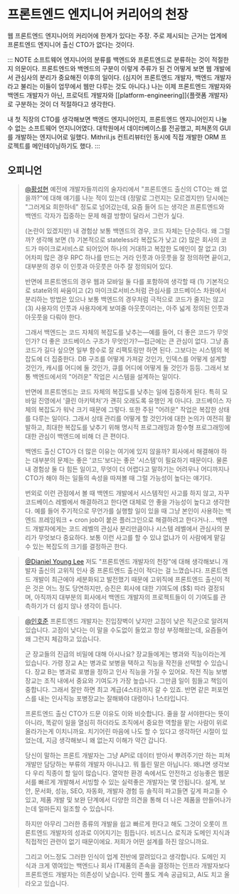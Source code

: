 # 프론트엔드 엔지니어 커리어의 천장

웹 프론트엔드 엔지니어의 커리어에 한계가 있다는 주장. 주로 제시되는 근거는 업계에 프론트엔드 엔지니어 출신 CTO가 없다는 것이다.

::: NOTE
소프트웨어 엔지니어의 분류를 백엔드와 프론트엔드로 분류하는 것이 적절한지 의문이다. 프론트엔드와 백엔드의 구분이 이렇게 주류가 된 건 어떻게 보면 웹 개발에서 관심사의 분리가 중요해진 이후의 일이다. (심지어 프론트엔드 개발자, 백엔드 개발자라고 불리는 이들이 업무에서 웹만 다루는 것도 아니다.) 나는 이제 프론트엔드 개발자와 백엔드 개발자가 아닌, 프로덕트 개발자와 [[platform-engineering]]{플랫폼 개발자}로 구분하는 것이 더 적절하다고 생각한다.

내 첫 직장의 CTO를 생각해보면 백엔드 엔지니어인지, 프론트엔드 엔지니어인지 나눌 수 없는 소프트웨어 언지니어였다. 대학원에서 데이터베이스를 전공했고, 피쳐폰의 GUI를 개발하는 엔지니어로 일했다. Mithril.js 컨트리뷰터인 동시에 직접 개발한 ORM 프로젝트를 메인테이닝하기도 했다.
:::

## 오피니언

> [@황성현](https://x.com/0xd669) 예전에 개발자들끼리의 술자리에서 "프론트엔드 출신의 CTO는 왜 없을까?"에 대해 얘기를 나눈 적이 있는데 (정말로 그런지는 모르겠지만) 당시에는 "그러게요 희한하네" 정도로 넘어갔는데, 요즘 들어 드는 생각은 프론트엔드와 백엔드 각자가 집중하는 문제 해결 방향이 달라서 그런가 싶다.
>
> (논란이 있겠지만) 내 경험상 보통 백엔드의 경우, 코드 자체는 단순하다. 왜 그럴까? 생각해 보면 (1) 기본적으로 stateless라 복잡도가 낮고 (2) 많은 회사의 코드가 마이크로서비스로 되어있어 하나의 거대하고 복잡한 도메인이 잘 없고 (3) 어차피 많은 경우 RPC 하나를 만드는 거라 인풋과 아웃풋을 잘 정의하면 끝이고, 대부분의 경우 이 인풋과 아웃풋은 아주 잘 정의되어 있다.
>
> 반면에 프론트엔드의 경우 웹과 모바일 둘 다를 포함하여 생각할 때 (1) 기본적으로 state와의 싸움이고 (2) 마이크로서비스처럼 관심사를 코드베이스 차원에서 분리하는 방법은 있으나 보통 백엔드의 경우처럼 극적으로 코드가 줄지는 않고 (3) 사용자의 인풋과 사용자에게 보여줄 아웃풋이라는, 아주 넓게 정의된 인풋과 아웃풋을 다뤄야 한다.
>
> 그래서 백엔드는 코드 자체의 복잡도를 낮추는—예를 들어, 더 좋은 코드가 무엇인가? 더 좋은 코드베이스 구조가 무엇인가?—접근에는 큰 관심이 없다. 그냥 좀 코드가 길다 싶으면 일부 함수로 잘 리팩토링만 하면 된다. 그보다는 시스템의 복잡도에 더 집중한다. DB 구조를 어떻게 가져갈 것인가, 인덱스를 어떻게 설계할 것인가, 캐시를 어디에 둘 것인가, 큐를 어디에 어떻게 둘 것인가 등등. 그래서 보통 백엔드에서의 "어려운" 작업은 시스템을 설계하는 일이다.
>
> 반면에 프론트엔드는 코드 자체의 복잡도를 낮추는 일에 집중하게 된다. 특히 모바일 진영에서 '클린 아키텍처'가 괜히 오래도록 유행인 게 아니다. 코드베이스 자체의 복잡도가 워낙 크기 때문에 그렇다. 또한 주된 "어려운" 작업은 복잡한 상태를 다루는 일이다. 그래서 상태 관리를 어떻게 할 것인가에 대한 논의가 여전히 활발하고, 최대한 복잡도를 낮추기 위해 명시적 프로그래밍과 함수형 프로그래밍에 대한 관심이 백엔드에 비해 더 큰 편이다.
>
> 백엔드 출신 CTO가 더 많은 이유는 여기에 있지 않을까? 회사에서 해결해야 하는 대부분의 문제는 좋은 '코드'보다는 좋은 '시스템'이 필요하기 때문이다. 물론 내 경험상 둘 다 힘든 일이고, 무엇이 더 어렵다고 말하기는 어려우나 어디까지나 CTO가 해야 하는 일들의 속성을 따져볼 때 그럴 가능성이 높다는 얘기다.
>
> 번외로 이런 관점에서 볼 때 백엔드 개발에서 시스템적인 사고를 하지 않고, 자꾸 코드베이스 레벨에서 해결하려고 한다면 대체로 안 좋을 가능성이 높다고 생각한다. 예를 들어 주기적으로 무언가를 실행할 일이 있을 때 그냥 본인이 사용하는 백엔드 프레임워크 + cron job이 붙은 플러그인으로 해결하려고 한다거나... 백엔드 개발자에게는 코드 레벨의 관심사 분리만큼이나 시스템 레벨에서 관심사의 분리가 무엇보다 중요하다. 보통 이런 사고를 할 수 있냐 없냐가 이 사람에게 맡길 수 있는 복잡도의 크기를 결정하곤 한다.

> [@Dianiel Young Lee](https://www.linkedin.com/posts/danielylee_%EC%99%9C-%ED%94%84%EB%A1%A0%ED%8A%B8%EC%97%94%EB%93%9C-%EA%B0%9C%EB%B0%9C%EC%9E%90-%EC%B6%9C%EC%8B%A0%EC%9D%98-cto%EB%8A%94-%EC%9E%98-%EB%B3%B4%EC%9D%B4%EC%A7%80-%EC%95%88%EB%8A%94-%EA%B2%83-%EC%9D%BC%EA%B9%8C%EC%9A%94-xcom%EC%97%90-activity-7167717548929613824-COTm) 저도 "프론트엔드 개발자의 천장"에 대해 생각해보니 개발자 출신의 고위직 인사 중 프론트엔드 출신이 적다는 걸 느꼈습니다. 프론트엔드 개발이 최근에야 세분화되고 발전했기 때문에 고위직에 프론트엔드 출신이 적은 것은 어느 정도 당연하지만, 승진은 회사에 대한 기여도에 ($$) 따라 결정되며, 아직까지 대부분의 회사에서 백엔드 개발자의 프로젝트들이 이 기여도를 관측하기가 더 쉽지 않나 생각이 듭니다.

> [@인호준](https://www.linkedin.com/posts/inhojun_%EC%98%AC%ED%95%B4-%ED%9A%8C%EA%B3%A0%EB%A5%BC-%ED%95%98%EB%A9%B0-%EC%BB%A4%EB%A6%AC%EC%96%B4%EB%A5%BC-%EB%8F%8C%EC%95%84%EB%B3%B4%EB%8A%94%EB%8D%B0-%EC%A0%80%EB%A5%BC-%EB%92%A4%EB%A1%9C-%EB%81%8C%EC%96%B4%EB%82%B4%EB%A6%AC%EB%8A%94-%EB%A7%9D%EC%83%81%EC%9D%84-%EC%8A%A4%EC%8A%A4%EB%A1%9C-activity-7279418545959063552-Czas) 프론트엔드 개발자는 진입장벽이 낮지만 고점이 낮은 직군으로 알려져 있습니다. 고점이 낮다는 이 말을 수도없이 들었고 항상 부정해왔는데, 요즘들어 왜 그런지 체감하고 있습니다.
>
>  군 장교들의 진급의 비밀에 대해 아시나요? 장교들에게는 병과와 직능이라는게 있습니다. 가령 장교 A는 병과로 보병을 택하고 직능을 작전을 선택할 수 있습니다. 장교 B는 병과로 포병을 정하고 인사 직능을 가질 수 있어요. 작전 직능 보병 장교는 조직 내에서 중요와 기여도가 가장 높습니다. 그만큼 일이 힘들고 책임이 중합니다. 그래서 잘만 하면 최고 계급(4스타)까지 갈 수 있죠. 반면 같은 퍼포먼스를 내는 인사직능 포병장교는 잘해봐야 대령이나 1스타입니다.
>
> 프론트엔드 출신 CTO가 드문 이유도 이와 비슷합니다. 줄을 잘 서야한다는 뜻이 아니라, 똑같이 일을 열심히 하더라도 조직에서 중요한 역할을 맡는 사람이 위로 올라가는게 이치니까요. 치기어린 마음에 나도 할 수 있다고 생각하던 시절이 있었는데, 지금 생각해보니 왜 없는지 이해가 약간 갑니다.
>
> 당신이 말하는 프론트 개발자는 그냥 API로 데이터 받아서 뿌려주기만 하는 피쳐개발만 담당하는 부류의 개발자 아니냐고. 뭐 틀린 말은 아닙니다. 왜냐면 생각보다 우리 직종이 할 일이 많습니다. 열악한 환경 속에서도 안전하고 성능좋은 웹문서를 빠르게 개발해서 서빙할 수 있는 실력좋은 개발자는 몇 안됩니다. 설계, 보안, 문서화, 성능, SEO, 자동화, 개발자 경험 등 솔직히 파고들면 깊게 파고들 수 있고, 제품 개발 및 보완 단계에서 다양한 의견을 통해 더 나은 제품을 만들어나가는데 얼마든지 일조할 수 있습니다.
>
> 하지만 아무리 그러한 종류의 개발을 쉽고 빠르게 한다고 해도 그것이 오롯이 프론트엔드 개발자의 성과로 이어지기는 힘듭니다. 비즈니스 로직과 도메인 지식과 직접적인 관련이 없기 때문이에요. 저희가 어떤 설계를 하진 않으니까요.
>
> 그리고 어느정도 그러한 인식이 업계 전반에 깔려있다고 생각합니다. 도메인 지식과 크게 엮여있는 백엔드나 회사 IT제품의 존속을 결정하는 인프라 개발자보다 프론트엔드 개발자는 의존성이 낮습니다. 인력 풀도 계속 공급되고, AI도 치고 올라오고 있습니다.



